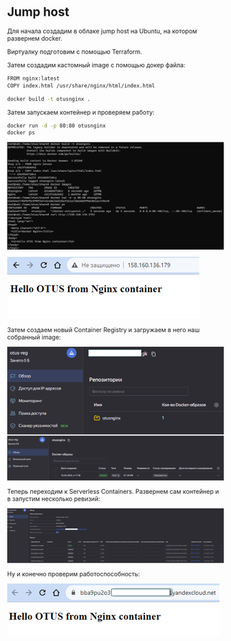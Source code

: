 # Jump host
Для начала создадим в облаке jump host на Ubuntu, на котором развернем docker.

Виртуалку подготовим с помощью Terraform.

Затем создадим кастомный image с помощью докер файла:

```bash
FROM nginx:latest
COPY index.html /usr/share/nginx/html/index.html
```
```bash
docker build -t otusnginx .
```

Затем запускаем контейнер и проверяем работу:
```bash
docker run -d -p 80:80 otusnginx
docker ps
```
![img.png](files/vm-ngnix.png)

![img.png](files/browser-vm-nginx.png)

Затем создаем новый Container Registry и загружаем в него наш собранный image:

![img.png](files/registry.png)
![img.png](files/registry2.png)

Теперь переходим к Serverless Containers.
Развернем сам контейнер и в запустим несколько ревизий:

![img.png](files/Serverless-cont.png)

Ну и конечно проверим работоспособность:

![img.png](files/Serverless-browser.png)
